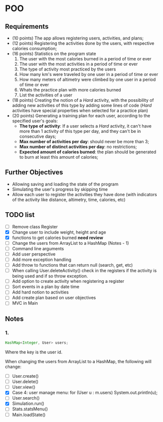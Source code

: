 # POO

## Requirements

- (10 points) The app allows registering users, activities, and plans;
- (12 points) Registering the activities done by the users, with respective calories consumption;
- (16 points) Statistics on the program state
  1. The user with the most calories burned in a period of time or ever
  2. The user with the most activities in a period of time or ever
  3. The type of activity most practiced by the users
  4. How many km's were traveled by one user in a period of time or ever
  5. How many meters of altimetry were climbed by one user in a period of time or ever
  6. Whats the practice plan with more calories burned
  7. List the activities of a user
- (18 points) Creating the notion of a *Hard* activity, with the possibility of adding new activities of this type by adding some lines of code (*Hard* activities have special properties when selected for a practice plan)
- (20 points) Generating a training plan for each user, according to the specified user's goals:
  - **The type of activity**: If a user selects a *Hard* activity, it can't have more than 1 activity of this type per day, and they can't be in consecutive days;
  - **Max number of activities per day**: should never be more than 3;
  - **Max number of distinct activities per day**: no restrictions;
  - **Expected amount of calories burned**: the plan should be generated to burn at least this amount of calories;

## Further Objectives

- Allowing saving and loading the state of the program
- Simulating the user's progress by skipping time
- Allow each user to register the activities they have done (with indicators of the activity like distance, altimetry, time, calories, etc)

## TODO list

- [ ] Remove class Register
- [x] Change user to include weight, height and age
- [x] functions to get calories burned **need review**
- [ ] Change the users from ArrayList to a HashMap (Notes - 1)
- [ ] Command line arguments
- [ ] Add user perspective
- [ ] Add more exception handling
- [ ] Add throw to functions that can return null (search, get, etc)
- [ ] When calling User.deleteActivity() check in the registers if the activity is being used and if so throw exception.
- [ ] Add option to create activity when registering a register
- [ ] Sort events in a plan by date time
- [ ] Add hard notion to activities
- [ ] Add create plan based on user objectives
- [ ] MVC in Main

## Notes

### 1.

```java
HashMap<Integer, User> users;
```

Where the key is the user id.

When changing the users from ArrayList to a HashMap, the following will change:

- [ ] User.create()
- [ ] User.delete()
- [ ] User.view()
- [x] Case 4: user manage menu: for (User u : m.users) System.out.println(u);
- [ ] User.search()
- [x] Simulation.run()
- [ ] Stats.statsMenu()
- [ ] Main.loadState()
